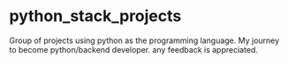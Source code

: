# python_stack_projects
Group of projects using python as the programming language. My journey to become python/backend developer. any feedback is appreciated.
